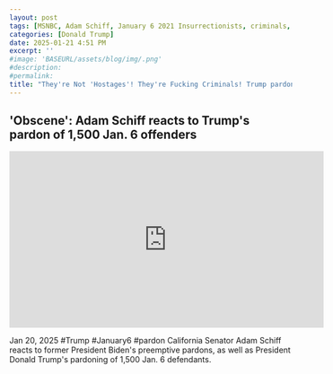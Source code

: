 ```yaml
---
layout: post
tags: [MSNBC, Adam Schiff, January 6 2021 Insurrectionists, criminals, pardons (abuse), politics]
categories: [Donald Trump]
date: 2025-01-21 4:51 PM
excerpt: ''
#image: 'BASEURL/assets/blog/img/.png'
#description:
#permalink:
title: "They're Not 'Hostages'! They're Fucking Criminals! Trump pardons over fifteen hundred (1,500) January 6, 2021 Insurrectionists!"
---
```



## 'Obscene': Adam Schiff reacts to Trump's pardon of 1,500 Jan. 6 offenders

<iframe width="560" height="315" src="https://www.youtube.com/embed/csJVJ0O5tXc?si=wPDTuh49BDnEkVDc" title="YouTube video player" frameborder="0" allow="accelerometer; autoplay; clipboard-write; encrypted-media; gyroscope; picture-in-picture; web-share" referrerpolicy="strict-origin-when-cross-origin" allowfullscreen></iframe>

Jan 20, 2025  #Trump #January6 #pardon
California Senator Adam Schiff reacts to former President Biden's preemptive pardons, as well as President Donald Trump's pardoning of 1,500 Jan. 6 defendants.


